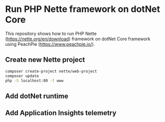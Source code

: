 # Run PHP Nette framework on dotNet Core

This repository shows how to run PHP Nette (https://nette.org/en/download) framework on dotNet Core framework using PeachPie (https://www.peachpie.io/).

## Create new Nette project

```bash
composer create-project nette/web-project
composer update
php -S localhost:80 -t www
```

## Add dotNet runtime


## Add Application Insights telemetry

